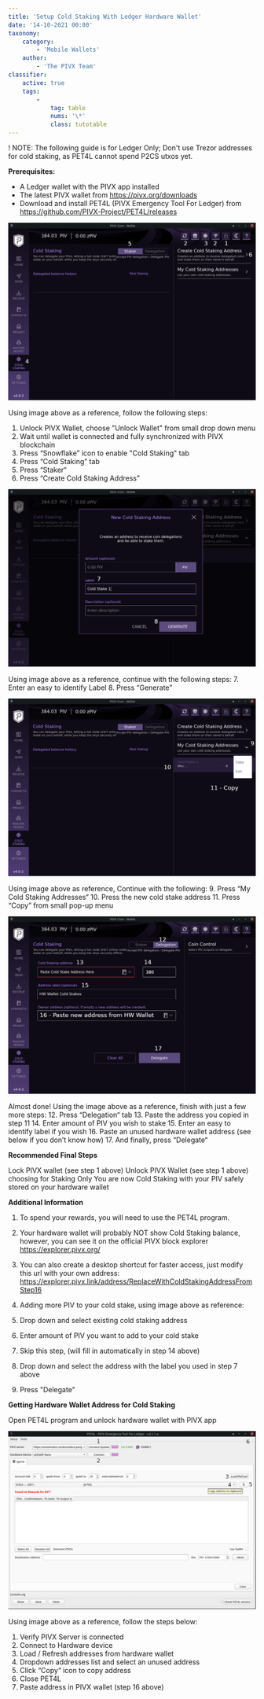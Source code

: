 ```yaml
---
title: 'Setup Cold Staking With Ledger Hardware Wallet'
date: '14-10-2021 00:00'
taxonomy:
    category:
        - 'Mobile Wallets'
    author:
        - 'The PIVX Team'
classifier:
    active: true
    tags:
        -
            tag: table
            nums: '\*'
            class: tutotable
---
```


! NOTE: The following guide is for Ledger Only; Don't use Trezor addresses for cold staking, as PET4L cannot spend P2CS utxos yet.

**Prerequisites:**
  * A Ledger wallet with the PIVX app installed​
  * The latest PIVX wallet from https://pivx.org​/downloads
  * Download and install PET4L (PIVX Emergency Tool For Ledger) from https://github.com/PIVX-Project/PET4L/releases​

![1.hw-wallet.png](1.hw-wallet.png?classes=center&resize=450)

Using image above as a reference, follow the following steps:
1. Unlock PIVX Wallet, choose "Unlock Wallet" from small drop down menu​
2. Wait until wallet is connected and fully synchronized with PIVX blockchain​
3. Press “Snowflake” icon to enable "Cold Staking" tab​
4. Press “Cold Staking” tab​
5. Press “Staker“​
6. Press “Create Cold Staking Address”​

![2.hw-wallet.png](2.hw-wallet.png?classes=center&resize=450)

Using image above as a reference, continue with the following steps:
7. Enter an easy to identify Label​
8. Press “Generate”​

![3.hw-wallet.png](3.hw-wallet.png?classes=center&resize=450)

Using image above as reference, Continue with the following:
9. Press “My Cold Staking Addresses“​
10. Press the new cold stake address​
11. Press “Copy” from small pop-up menu​

![4.hw-wallet.png](4.hw-wallet.png?classes=center&resize=450)

Almost done! Using the image above as a reference, finish with just a few more steps:
12. Press “Delegation“ tab​
13. Paste the address you copied in step 11​
14. Enter amount of PIV you wish to stake​
15. Enter an easy to identify label if you wish​
16. Paste an unused hardware wallet address (see below if you don’t know how)​
17. And finally, press “Delegate“​

**Recommended Final Steps**

Lock PIVX wallet (see step 1 above)
Unlock PIVX Wallet (see step 1 above) choosing for Staking Only
You are now Cold Staking with your PIV safely stored on your hardware wallet

**Additional Information**

1. To spend your rewards, you will need to use the PET4L program.

2. Your hardware wallet will probably NOT show Cold Staking balance, however, you can see it on the official PIVX block explorer
https://explorer.pivx.org/​
​
3. You can also create a desktop shortcut for faster access, just modify this url with your own address:
https://explorer.pivx.link/address/ReplaceWithColdStakingAddressFromStep16​
​
4. Adding more PIV to your cold stake, using image above as reference:
13. Drop down and select existing cold staking address​
14. Enter amount of PIV you want to add to your cold stake​
15. Skip this step, (will fill in automatically in step 14 above)​
16. Drop down and select the address with the label you used in step 7 above​
17. Press "Delegate"​

**Getting Hardware Wallet Address for Cold Staking**

Open PET4L program and unlock hardware wallet with PIVX app

![5.hw-wallet.png](5.hw-wallet.png?classes=center&resize=450)

Using image above as a reference, follow the steps below:
1. Verify PIVX Server is connected​
2. Connect to Hardware device​
3. Load / Refresh addresses from hardware wallet​
4. Dropdown addresses list and select an unused address​
5. Click “Copy“ icon to copy address​
6. Close PET4L​
7. Paste address in PIVX wallet (step 16 above)​
